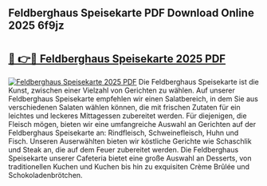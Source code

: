 ## Feldberghaus Speisekarte PDF Download Online 2025 6f9jz

# <h2><a href="http://gccvkw.nevu.top/?p=Feldberghaus+Speisekarte">🔗 👉🔴 Feldberghaus Speisekarte 2025 PDF</a></h2>

[![Feldberghaus Speisekarte 2025 PDF](https://i.imgur.com/dBaPXMq.png)](http://gccvkw.nevu.top/?p=Feldberghaus+Speisekarte)
Die Feldberghaus Speisekarte ist die Kunst, zwischen einer Vielzahl von Gerichten zu wählen. Auf unserer Feldberghaus Speisekarte empfehlen wir einen Salatbereich, in dem Sie aus verschiedenen Salaten wählen können, die mit frischen Zutaten für ein leichtes und leckeres Mittagessen zubereitet werden. Für diejenigen, die Fleisch mögen, bieten wir eine umfangreiche Auswahl an Gerichten auf der Feldberghaus Speisekarte an: Rindfleisch, Schweinefleisch, Huhn und Fisch. Unseren Auserwählten bieten wir köstliche Gerichte wie Schaschlik und Steak an, die auf dem Feuer zubereitet werden. Die Feldberghaus Speisekarte unserer Cafeteria bietet eine große Auswahl an Desserts, von traditionellen Kuchen und Kuchen bis hin zu exquisiten Crème Brûlée und Schokoladenbrötchen.
